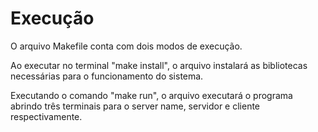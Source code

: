 # Execução

O arquivo Makefile conta com dois modos de execução. 

Ao executar no terminal "make install", o arquivo instalará as bibliotecas necessárias para o funcionamento do sistema. 

Executando o comando "make run", o arquivo executará o programa abrindo três terminais para o server name, servidor e cliente respectivamente.
